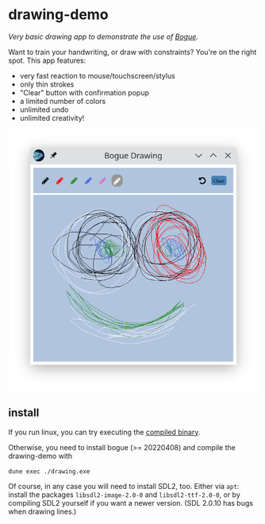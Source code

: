 # drawing-demo

_Very basic drawing app to demonstrate the use of
[Bogue](https://github.com/sanette/bogue)._

Want to train your handwriting, or draw with constraints? You're on
the right spot. This app features:

* very fast reaction to mouse/touchscreen/stylus
* only thin strokes
* "Clear" button with confirmation popup
* a limited number of colors
* unlimited undo
* unlimited creativity!

![screenshot](drawing-demo.png)

## install

If you run linux, you can try executing the
[compiled binary](drawing_x86_64).

Otherwise, you need to install bogue (>= 20220408) and compile the
drawing-demo with

```
dune exec ./drawing.exe
```

Of course, in any case you will need to install SDL2, too. Either via
`apt`: install the packages `libsdl2-image-2.0-0` and
`libsdl2-ttf-2.0-0`, or by compiling SDL2 yourself if you want a newer
version. (SDL 2.0.10 has bugs when drawing lines.)
